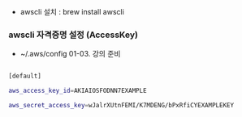 - awscli 설치 : brew install awscli

### awscli 자격증명 설정 (AccessKey)
- ~/.aws/config
01-03. 강의 준비

```bash

[default]

aws_access_key_id=AKIAIOSFODNN7EXAMPLE      

aws_secret_access_key=wJalrXUtnFEMI/K7MDENG/bPxRfiCYEXAMPLEKEY

```


<!--stackedit_data:
eyJoaXN0b3J5IjpbNTA5OTMxNDA2LC01OTk2OTAxMjBdfQ==
-->